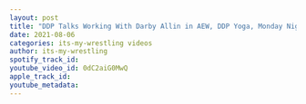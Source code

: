 ```yaml
---
layout: post
title: "DDP Talks Working With Darby Allin in AEW, DDP Yoga, Monday Night Wars & Jake the Snake"
date: 2021-08-06
categories: its-my-wrestling videos
author: its-my-wrestling
spotify_track_id: 
youtube_video_id: 0dC2aiG0MwQ
apple_track_id: 
youtube_metadata: 
---
```

